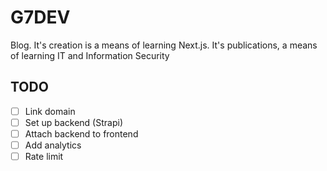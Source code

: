 # G7DEV

Blog. It's creation is a means of learning Next.js. It's publications, a means of learning IT and Information Security

## TODO

- [ ] Link domain
- [ ] Set up backend (Strapi)
- [ ] Attach backend to frontend
- [ ] Add analytics
- [ ] Rate limit

